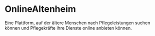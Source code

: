# OnlineAltenheim
Eine Plattform, auf der ältere Menschen nach Pflegeleistungen suchen können und Pflegekräfte ihre Dienste online anbieten können.

